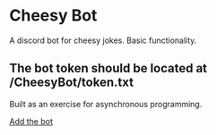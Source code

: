 # Cheesy Bot

A discord bot for cheesy jokes. Basic functionality.

The bot token should be located at /CheesyBot/token.txt
---

Built as an exercise for asynchronous programming.

[Add the bot](https://discordapp.com/oauth2/authorize?client_id=478866328158208010&scope=bot&permissions=0)

